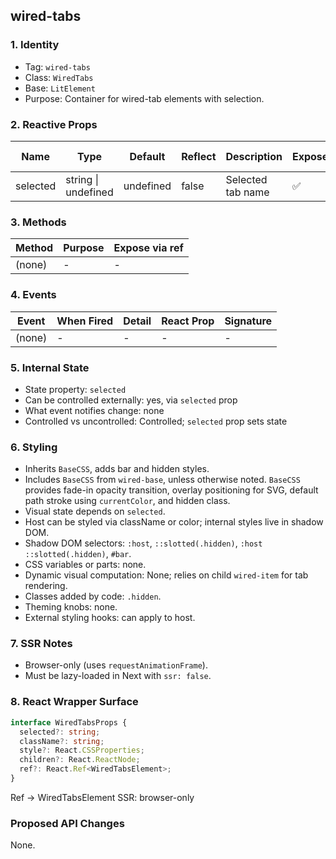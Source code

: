 ## wired-tabs

### 1. Identity
- Tag: `wired-tabs`
- Class: `WiredTabs`
- Base: `LitElement`
- Purpose: Container for wired-tab elements with selection.

### 2. Reactive Props
| Name | Type | Default | Reflect | Description | Expose | React Name |
|------|------|----------|----------|--------------|---------|-------------|
| selected | string \| undefined | undefined | false | Selected tab name | ✅ | selected |

### 3. Methods
| Method | Purpose | Expose via ref |
|---------|----------|----------------|
| (none) | - | - |

### 4. Events
| Event | When Fired | Detail | React Prop | Signature |
|--------|-------------|---------|-------------|------------|
| (none) | - | - | - | - |

### 5. Internal State
- State property: `selected`
- Can be controlled externally: yes, via `selected` prop
- What event notifies change: none
- Controlled vs uncontrolled: Controlled; `selected` prop sets state

### 6. Styling
- Inherits `BaseCSS`, adds bar and hidden styles.
- Includes `BaseCSS` from `wired-base`, unless otherwise noted. `BaseCSS` provides fade-in opacity transition, overlay positioning for SVG, default path stroke using `currentColor`, and hidden class.
- Visual state depends on `selected`.
- Host can be styled via className or color; internal styles live in shadow DOM.
- Shadow DOM selectors: `:host`, `::slotted(.hidden)`, `:host ::slotted(.hidden)`, `#bar`.
- CSS variables or parts: none.
- Dynamic visual computation: None; relies on child `wired-item` for tab rendering.
- Classes added by code: `.hidden`.
- Theming knobs: none.
- External styling hooks: can apply to host.

### 7. SSR Notes
- Browser-only (uses `requestAnimationFrame`).
- Must be lazy-loaded in Next with `ssr: false`.

### 8. React Wrapper Surface
```ts
interface WiredTabsProps {
  selected?: string;
  className?: string;
  style?: React.CSSProperties;
  children?: React.ReactNode;
  ref?: React.Ref<WiredTabsElement>;
}
```
Ref → WiredTabsElement
SSR: browser-only

### Proposed API Changes
None.